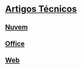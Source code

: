 # [Artigos Técnicos](index.md)

## [Nuvem](Nuvem/TOC.md)

## [Office](Office/TOC.md)

## [Web](Web/TOC.md)

<!--

## [Windows](Windows/TOC.md)
## [Web](web.md)
## [Visual Studio & ALM](visualstudio.md)
## [Mobile](mobile.md)
## [Office](office.md)
## [Servidores & Soluções](servidores.md)
## [Technologia .NET](technologianet.md)
## [Segurança](seguranca.md)
## [Games](games.md)
-->

